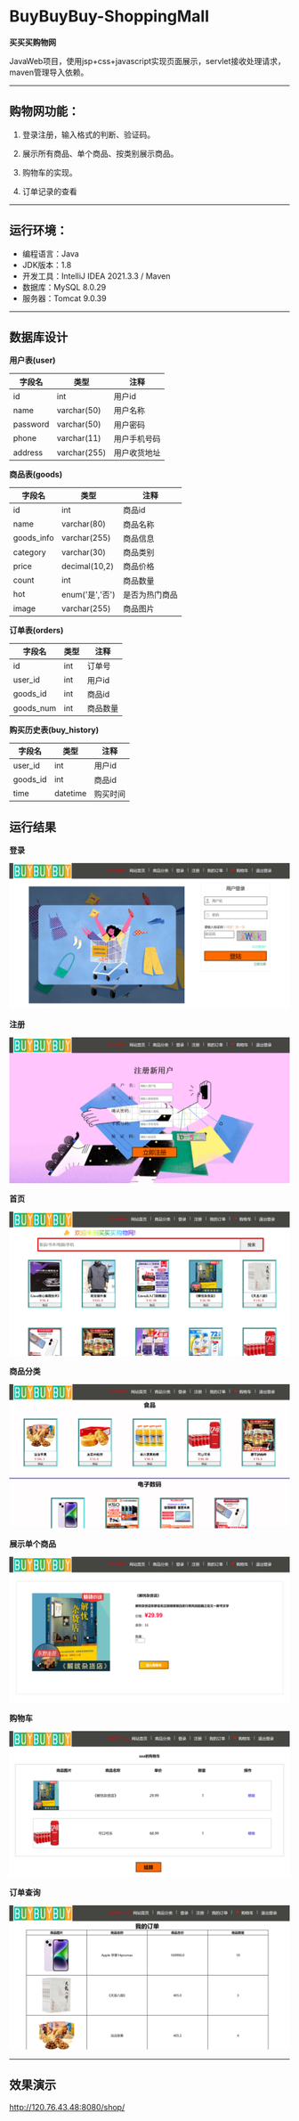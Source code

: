 # BuyBuyBuy-ShoppingMall

**买买买购物网**

JavaWeb项目，使用jsp+css+javascript实现页面展示，servlet接收处理请求，maven管理导入依赖。

---

## 购物网功能：

1. 登录注册，输入格式的判断、验证码。

2. 展示所有商品、单个商品、按类别展示商品。

3. 购物车的实现。

4. 订单记录的查看

---

## **运行环境**：

- 编程语言：Java
- JDK版本：1.8
- 开发工具：IntelliJ IDEA 2021.3.3 / Maven
- 数据库：MySQL 8.0.29
- 服务器：Tomcat 9.0.39

---

## 数据库设计

**用户表(user)**

| 字段名   | 类型         | 注释         |
| -------- | ------------ | ----------- |
| id       | int          | 用户id       |
| name     | varchar(50) | 用户名称     |
| password | varchar(50) | 用户密码     |
| phone    | varchar(11)  | 用户手机号码 |
| address  | varchar(255) | 用户收货地址 |

**商品表(goods)**


| 字段名 | 类型 | 注释 |
| ------ | ---- | ---- |
| id   | int  | 商品id |
| name | varchar(80) | 商品名称 |
| goods_info | varchar(255) | 商品信息 |
| category | varchar(30) | 商品类别 |
| price | decimal(10,2) | 商品价格 |
| count | int  | 商品数量 |
| hot  | enum('是','否') | 是否为热门商品 |
| image | varchar(255) | 商品图片 |

**订单表(orders)**

| 字段名    | 类型   | 注释         |
|-----------|--------|--------------|
| id        | int    | 订单号       |
| user_id   | int    | 用户id       |
| goods_id  | int    | 商品id       |
| goods_num | int    | 商品数量     |

**购买历史表(buy_history)**

| 字段名    | 类型     | 注释         |
|-----------|----------|--------------|
| user_id   | int      | 用户id       |
| goods_id  | int      | 商品id       |
| time      | datetime | 购买时间     |

## 运行结果

**登录**

![](images/login.png)

**注册**

![](images/register.png)

**首页**

![](images/index.png)

**商品分类**

![](images/category.png)

**展示单个商品**

![](images/onegoods.png)

**购物车**

![](images/cart.png)

**订单查询**

![](images/order.png)

---

## 效果演示

http://120.76.43.48:8080/shop/
